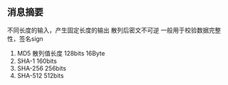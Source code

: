 ## 消息摘要
不同长度的输入，产生固定长度的输出
散列后密文不可逆
一般用于校验数据完整性，签名sign


1. MD5 散列值长度 128bits 16Byte
2. SHA-1        160bits
3. SHA-256      256bits
4. SHA-512      512bits
